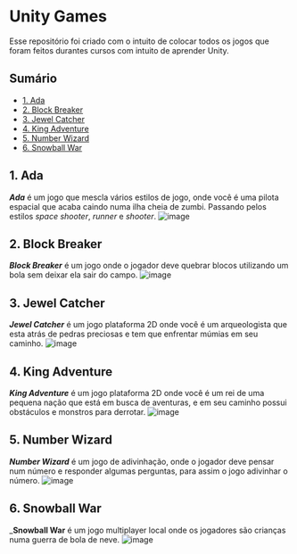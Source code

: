 # Unity Games
Esse repositório foi criado com o intuito de colocar todos os jogos que foram feitos durantes cursos com intuito de aprender Unity.

## Sumário
- [1. Ada](#1-ada)
- [2. Block Breaker](#2-block-breaker)
- [3. Jewel Catcher](#3-jewel-catcher)
- [4. King Adventure](#4-king-adventure)
- [5. Number Wizard](#5-number-wizard)
- [6. Snowball War](#6-snowball-war)

## 1. Ada

___Ada___ é um jogo que mescla vários estilos de jogo, onde você é uma pilota espacial que acaba caindo numa ilha cheia de zumbi. Passando pelos estilos _space shooter_, _runner_ e _shooter_.
![image](https://github.com/jpbusche/Unity-Games/assets/13814865/e4ec684c-6d3c-47e9-91f7-389c04f0afb6)

## 2. Block Breaker

___Block Breaker___ é um jogo onde o jogador deve quebrar blocos utilizando um bola sem deixar ela sair do campo.
![image](https://github.com/jpbusche/Unity-Games/assets/13814865/6b3296a0-b534-4272-829d-de967f53b3fd)

## 3. Jewel Catcher

___Jewel Catcher___ é um jogo plataforma 2D onde você é um arqueologista que esta atrás de pedras preciosas e tem que enfrentar múmias em seu caminho.
![image](https://github.com/jpbusche/Unity-Games/assets/13814865/89d77d7a-b7db-4756-947b-c6b6c5130480)

## 4. King Adventure

___King Adventure___ é um jogo plataforma 2D onde você é um rei de uma pequena nação que está em busca de aventuras, e em seu caminho possui obstáculos e monstros para derrotar.
![image](https://github.com/jpbusche/Unity-Games/assets/13814865/106e935e-bd32-4b4d-b660-4dfe87ca805e)

## 5. Number Wizard

___Number Wizard___ é um jogo de adivinhação, onde o jogador deve pensar num número e responder algumas perguntas, para assim o jogo adivinhar o número.
![image](https://github.com/jpbusche/Unity-Games/assets/13814865/d4749eec-4c4c-40b0-8a82-0b2812ddef44)


## 6. Snowball War

___Snowball War__ é um jogo multiplayer local onde os jogadores são crianças numa guerra de bola de neve.
![image](https://github.com/jpbusche/Unity-Games/assets/13814865/7a7d8070-e58d-4965-a0c0-5c2011853642)
